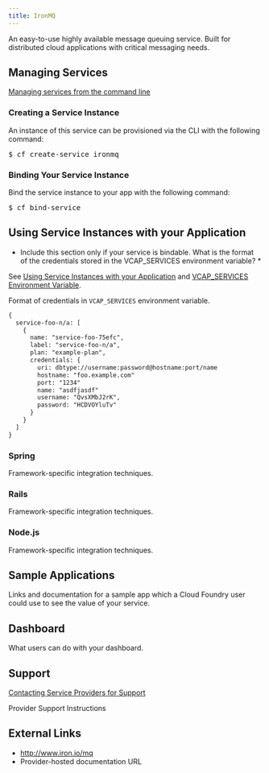 ```yaml
---
title: IronMQ
---
```


An easy-to-use highly available message queuing service. Built for distributed cloud applications with critical messaging needs.

## <a id='managing'></a>Managing Services ##

[Managing services from the command line](../../../using/services/managing-services.html)

### Creating a Service Instance ##

An instance of this service can be provisioned via the CLI with the following command:

<pre class="terminal">
$ cf create-service ironmq
</pre>
    
### Binding Your Service Instance ##

Bind the service instance to your app with the following command:
    
<pre class="terminal">
$ cf bind-service 
</pre>

## <a id='using'></a>Using Service Instances with your Application ##

* Include this section only if your service is bindable. What is the format of the credentials stored in the VCAP_SERVICES environment variable? *

See [Using Service Instances with your Application](../../adding-a-service.html#using) and [VCAP_SERVICES Environment Variable](../../../using/deploying-apps/environment-variable.html).

Format of credentials in `VCAP_SERVICES` environment variable.

~~~xml
{
  service-foo-n/a: [
    {
      name: "service-foo-75efc",
      label: "service-foo-n/a",
      plan: "example-plan",
      credentials: {
        uri: dbtype://username:password@hostname:port/name
        hostname: "foo.example.com"
        port: "1234"
        name: "asdfjasdf"
        username: "QvsXMbJ2rK",
        password: "HCDVOYluTv"
      }
    }
  ]
}
~~~

### Spring
Framework-specific integration techniques. 

### Rails
Framework-specific integration techniques. 

### Node.js
Framework-specific integration techniques. 

## <a id='sample-app'></a>Sample Applications ##

Links and documentation for a sample app which a Cloud Foundry user could use to see the value of your service.

## <a id='dashboard'></a>Dashboard ##

What users can do with your dashboard.

## <a id='support'></a>Support ##

[Contacting Service Providers for Support](../contacting-service-providers-for-support.html)

Provider Support Instructions

## <a id='external-links'></a>External Links ##

* http://www.iron.io/mq
* Provider-hosted documentation URL

